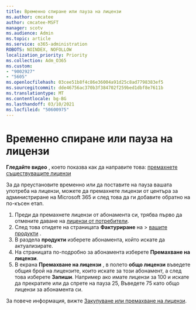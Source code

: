 ```yaml
---
title: Временно спиране или пауза на лицензи
ms.author: cmcatee
author: cmcatee-MSFT
manager: scotv
ms.audience: Admin
ms.topic: article
ms.service: o365-administration
ROBOTS: NOINDEX, NOFOLLOW
localization_priority: Priority
ms.collection: Adm_O365
ms.custom:
- "9002927"
- "5605"
ms.openlocfilehash: 03cee51b8f4c86e36004a91d25c8ad7798383ef5
ms.sourcegitcommit: dde46756ac370b3f384702f259bed1dbf8e7611b
ms.translationtype: MT
ms.contentlocale: bg-BG
ms.lasthandoff: 03/10/2021
ms.locfileid: "50600975"
---
```

# <a name="suspend-or-pause-licenses"></a>Временно спиране или пауза на лицензи

**Гледайте видео** , което показва как да направите това: [премахнете съществуващите лицензи](https://go.microsoft.com/fwlink/p/?linkid=2154938)

За да преустановите временно или да поставите на пауза вашата употреба на лицензи, можете да премахнете лицензи от центъра за администриране на Microsoft 365 и след това да ги добавите обратно на по-късен етап.

1. Преди да премахнете лицензи от абонамента си, трябва първо да отмените даване на [лицензи от потребители](https://docs.microsoft.com/microsoft-365/admin/manage/remove-licenses-from-users).
2. След това отидете на страницата **Фактуриране** на  >  [вашите продукти](https://go.microsoft.com/fwlink/p/?linkid=842054) .
3. В раздела **продукти** изберете абонамента, който искате да актуализирате.
4. На страницата по-подробно за абонамента изберете **Премахване на лицензи**.
5. В екрана **Премахване на лицензи** , в полето **общо лицензи** въведете общия брой на лицензите, които искате за този абонамент, а след това изберете **Запиши**. Например ако имате лицензи за 100 и искате да прекратите или да спрете на пауза 25, Въведете 75 като общо лицензи за абонамента си.

За повече информация, вижте [Закупуване или премахване на лицензи](https://docs.microsoft.com/microsoft-365/commerce/licenses/buy-licenses).